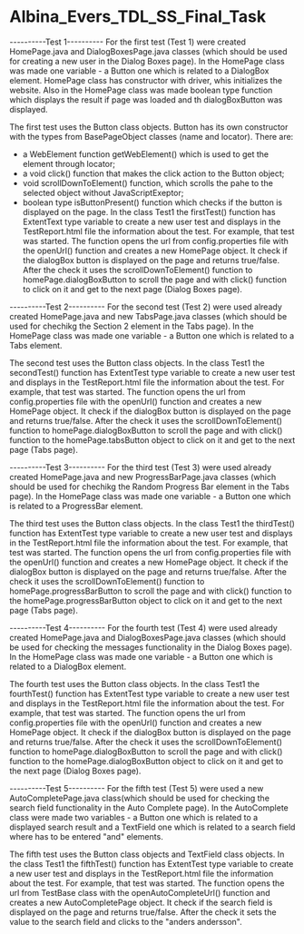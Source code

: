 # Albina_Evers_TDL_SS_Final_Task

----------Test 1----------
For the first test (Test 1) were created HomePage.java and DialogBoxesPage.java classes (which should be used for creating a new user in the Dialog Boxes page).
In the HomePage class was made one variable - a Button one which is related to a DialogBox element. HomePage class has constructor with driver, whis initializes the website.
Also in the HomePage class was made boolean type function which displays the result if page was loaded and th dialogBoxButton was displayed.

The first test uses the Button class objects. Button has its own constructor with the types from BasePageObject classes (name and locator). There are:
 - a WebElement function getWebElement() which is used to get the element through locator;
 - a void click() function that makes the click action to the Button object;
 - void scrollDownToElement() function, which scrolls the pahe to the selected object without JavaScriptExeptor;
 - boolean type isButtonPresent() function which checks if the button is displayed on the page.
 In the class Test1 the firstTest() function has ExtentText type variable to create a new user test and displays in the TestReport.html file the information about the test. For example, that test was started.
 The function opens the url from config.properties file with the openUrl() function and creates a new HomePage object. It check if the dialogBox button is displayed on the page and returns true/false. After the check it uses the scrollDownToElement() function to homePage.dialogBoxButton to scroll the page and with click() function to click on it and get to the next page (Dialog Boxes page).


 ----------Test 2----------
 For the second test (Test 2) were used already created HomePage.java and new TabsPage.java classes (which should be used for chechikg the Section 2 element in the Tabs page). In the HomePage class was made one variable - a Button one which is related to a Tabs element. 

 The second test uses the Button class objects.
 In the class Test1 the secondTest() function has ExtentTest type variable to create a new user test and displays in the TestReport.html file the information about the test. For example, that test was started.
 The function opens the url from config.properties file with the openUrl() function and creates a new HomePage object. It check if the dialogBox button is displayed on the page and returns true/false. After the check it uses the scrollDownToElement() function to homePage.dialogBoxButton to scroll the page and with click() function to the homePage.tabsButton object to click on it and get to the next page (Tabs page).


 ----------Test 3----------
 For the third test (Test 3) were used already created HomePage.java and new ProgressBarPage.java classes (which should be used for chechikg the Random Progress Bar element in the Tabs page). In the HomePage class was made one variable - a Button one which is related to a ProgressBar element. 

 The third test uses the Button class objects.
 In the class Test1 the thirdTest() function has ExtentTest type variable to create a new user test and displays in the TestReport.html file the information about the test. For example, that test was started.
 The function opens the url from config.properties file with the openUrl() function and creates a new HomePage object. It check if the dialogBox button is displayed on the page and returns true/false. After the check it uses the scrollDownToElement() function to homePage.progressBarButton to scroll the page and with click() function to the homePage.progressBarButton object to click on it and get to the next page (Tabs page).


 ----------Test 4----------
 For the fourth test (Test 4) were used already created HomePage.java and DialogBoxesPage.java classes (which should be used for checking the messages functionality in the Dialog Boxes page). In the HomePage class was made one variable - a Button one which is related to a DialogBox element. 

 The fourth test uses the Button class objects.
 In the class Test1 the fourthTest() function has ExtentTest type variable to create a new user test and displays in the TestReport.html file the information about the test. For example, that test was started.
 The function opens the url from config.properties file with the openUrl() function and creates a new HomePage object. It check if the dialogBox button is displayed on the page and returns true/false. After the check it uses the scrollDownToElement() function to homePage.dialogBoxButton to scroll the page and with click() function to the homePage.dialogBoxButton object to click on it and get to the next page (Dialog Boxes page).


 ----------Test 5----------
 For the fifth test (Test 5) were used a new AutoCompletePage.java class(which should be used for checking the search field functionality in the Auto Complete page). In the AutoComplete class were made two variables - a Button one which is related to a displayed search result and a TextField one which is related to a search field where has to be entered "and" elements. 

 The fifth test uses the Button class objects and TextField class objects.
 In the class Test1 the fifthTest() function has ExtentTest type variable to create a new user test and displays in the TestReport.html file the information about the test. For example, that test was started.
 The function opens the url from TestBase class with the openAutoCompleteUrl() function and creates a new AutoCompletePage object. It check if the search field is displayed on the page and returns true/false. After the check it sets the value to the search field and clicks to the "anders andersson".